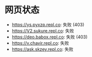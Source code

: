 # 网页状态
- https://ys.pyxzp.repl.co: 失败 (403)
- https://V2.sukure.repl.co: 失败
- https://deo.babox.repl.co: 失败 (403)
- https://v.chavir.repl.co: 失败
- https://ask.skzey.repl.co: 失败
